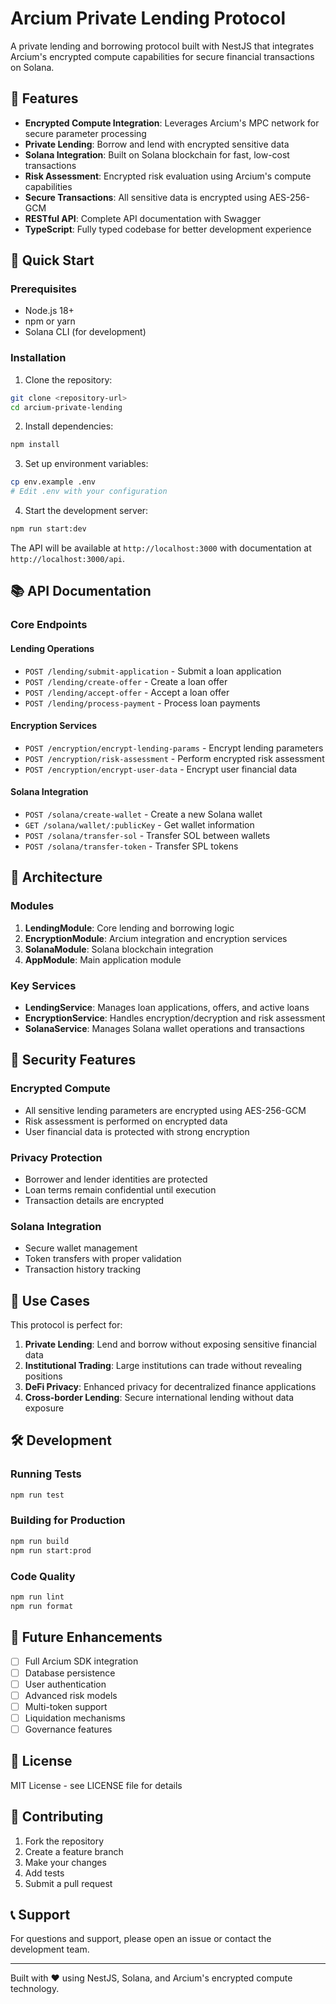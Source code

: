 # Arcium Private Lending Protocol

A private lending and borrowing protocol built with NestJS that integrates Arcium's encrypted compute capabilities for secure financial transactions on Solana.

## 🔐 Features

- **Encrypted Compute Integration**: Leverages Arcium's MPC network for secure parameter processing
- **Private Lending**: Borrow and lend with encrypted sensitive data
- **Solana Integration**: Built on Solana blockchain for fast, low-cost transactions
- **Risk Assessment**: Encrypted risk evaluation using Arcium's compute capabilities
- **Secure Transactions**: All sensitive data is encrypted using AES-256-GCM
- **RESTful API**: Complete API documentation with Swagger
- **TypeScript**: Fully typed codebase for better development experience

## 🚀 Quick Start

### Prerequisites

- Node.js 18+ 
- npm or yarn
- Solana CLI (for development)

### Installation

1. Clone the repository:
```bash
git clone <repository-url>
cd arcium-private-lending
```

2. Install dependencies:
```bash
npm install
```

3. Set up environment variables:
```bash
cp env.example .env
# Edit .env with your configuration
```

4. Start the development server:
```bash
npm run start:dev
```

The API will be available at `http://localhost:3000` with documentation at `http://localhost:3000/api`.

## 📚 API Documentation

### Core Endpoints

#### Lending Operations
- `POST /lending/submit-application` - Submit a loan application
- `POST /lending/create-offer` - Create a loan offer
- `POST /lending/accept-offer` - Accept a loan offer
- `POST /lending/process-payment` - Process loan payments

#### Encryption Services
- `POST /encryption/encrypt-lending-params` - Encrypt lending parameters
- `POST /encryption/risk-assessment` - Perform encrypted risk assessment
- `POST /encryption/encrypt-user-data` - Encrypt user financial data

#### Solana Integration
- `POST /solana/create-wallet` - Create a new Solana wallet
- `GET /solana/wallet/:publicKey` - Get wallet information
- `POST /solana/transfer-sol` - Transfer SOL between wallets
- `POST /solana/transfer-token` - Transfer SPL tokens

## 🔧 Architecture

### Modules

1. **LendingModule**: Core lending and borrowing logic
2. **EncryptionModule**: Arcium integration and encryption services
3. **SolanaModule**: Solana blockchain integration
4. **AppModule**: Main application module

### Key Services

- **LendingService**: Manages loan applications, offers, and active loans
- **EncryptionService**: Handles encryption/decryption and risk assessment
- **SolanaService**: Manages Solana wallet operations and transactions

## 🔐 Security Features

### Encrypted Compute
- All sensitive lending parameters are encrypted using AES-256-GCM
- Risk assessment is performed on encrypted data
- User financial data is protected with strong encryption

### Privacy Protection
- Borrower and lender identities are protected
- Loan terms remain confidential until execution
- Transaction details are encrypted

### Solana Integration
- Secure wallet management
- Token transfers with proper validation
- Transaction history tracking

## 🎯 Use Cases

This protocol is perfect for:

1. **Private Lending**: Lend and borrow without exposing sensitive financial data
2. **Institutional Trading**: Large institutions can trade without revealing positions
3. **DeFi Privacy**: Enhanced privacy for decentralized finance applications
4. **Cross-border Lending**: Secure international lending without data exposure

## 🛠 Development

### Running Tests
```bash
npm run test
```

### Building for Production
```bash
npm run build
npm run start:prod
```

### Code Quality
```bash
npm run lint
npm run format
```

## 🔮 Future Enhancements

- [ ] Full Arcium SDK integration
- [ ] Database persistence
- [ ] User authentication
- [ ] Advanced risk models
- [ ] Multi-token support
- [ ] Liquidation mechanisms
- [ ] Governance features

## 📄 License

MIT License - see LICENSE file for details

## 🤝 Contributing

1. Fork the repository
2. Create a feature branch
3. Make your changes
4. Add tests
5. Submit a pull request

## 📞 Support

For questions and support, please open an issue or contact the development team.

---

Built with ❤️ using NestJS, Solana, and Arcium's encrypted compute technology.
